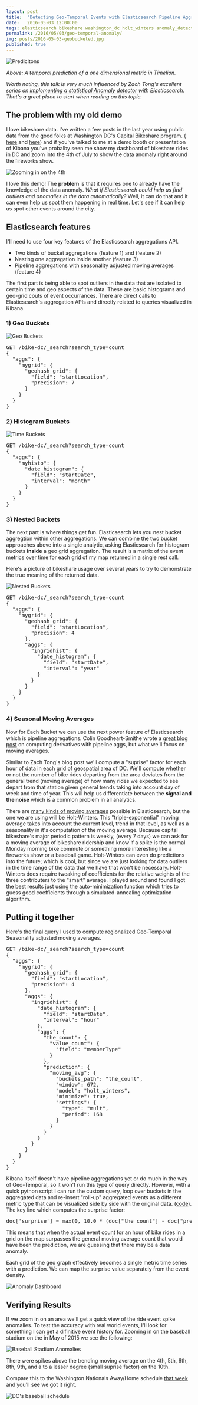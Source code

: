 ```yaml
---
layout: post
title:  "Detecting Geo-Temporal Events with Elasticsearch Pipeline Aggregations"
date:   2016-05-03 12:00:00
tags: elasticsearch bikeshare washington_dc holt_winters anomaly_detection pipeline_aggregations predictions
permalink: /2016/05/03/geo-temporal-anomaly/
img: posts/2016-05-03-geobucketed.jpg
published: true
---
```


![Predicitons](/images/posts/2016-05-03-predict.jpg "Predictions")


*Above: A temporal prediction of a one dimensional metric in Timelion.*

*Worth noting, this talk is very much influenced by Zach Tong's excellent series on [implementing a statistical Anomaly detector](https://www.elastic.co/blog/implementing-a-statistical-anomaly-detector-part-1) with Elasticsearch. That's a great place to start when reading on this topic.*

## The problem with my old demo

I love bikeshare data.  I've written a few posts in the last year using public data from the good folks at Washington DC's Capital Bikeshare program. ( [here](/2015/05/12/csv-bikeshare/) and [here](/2015/08/26/pulling-and-splitting-live-xml/)) and if you've talked to me at a demo booth or presentation of Kibana you've probalby seen me show my dashboard of bikeshare rides in DC and zoom into the 4th of July to show the data anomaly right around the fireworks show.

![Zooming in on the 4th](/images/posts/2016-05-03-zoom.gif "4th of july data anomaly")

I love this demo! The **problem** is that it requires one to already have the knowledge of the data anomaly.  _What if Elasticsearch could help us find outliers and anomalies in the data automatically?_  Well, it can do that and it can even help us spot them happening in real time.  Let's see if it can help us spot other events around the city.

## Elasticsearch features

I'll need to use four key features of the Elasticsearch aggregations API.

* Two kinds of bucket aggregations (feature 1) and (feature 2)
* Nesting one aggregation inside another (feature 3)
* Pipeline aggregations with seasonality adjusted moving averages (feature 4)

The first part is being able to spot outliers in the data that are isolated to certain time and geo aspects of the data.  These are basic histograms and geo-grid couts of event occurrances.  There are direct calls to Elasticsearch's aggregation APIs and directly related to queries visualized in Kibana.

### 1) Geo Buckets
![Geo Buckets](/images/posts/2016-05-03-geobucketed.jpg)

<pre>
GET /bike-dc/_search?search_type=count
{
  "aggs": {
    "mygrid": {
      "geohash_grid": {
        "field": "startLocation",
        "precision": 7
      }
    }
  }
}
</pre>

### 2) Histogram Buckets
![Time Buckets](/images/posts/2016-05-03-histbucketed.jpg)

<pre>
GET /bike-dc/_search?search_type=count
{
  "aggs": {
    "myhisto": {
      "date_histogram": {
        "field": "startDate",
        "interval": "month"
      }
    }
  }
}
</pre>


### 3) Nested Buckets
The next part is where things get fun.  Elasticsearch lets you nest bucket aggregtion within other aggregations.  We can combine the two bucket approaches above into a single analytic, asking Elasticsearch for histogram buckets **inside** a geo grid aggregation.  The result is a matrix of the event metrics over time for each grid of my map returned in a single rest call.

Here's a picture of bikeshare usage over several years to try to demonstrate the true meaning of the returned data.

![Nested Buckets](/images/posts/2016-05-03-nestedbucketed.png)

<pre>
GET /bike-dc/_search?search_type=count
{
  "aggs": {
    "mygrid": {
      "geohash_grid": {
        "field": "startLocation",
        "precision": 4
      },
      "aggs": {
        "ingridhist": {
          "date_histogram": {
            "field": "startDate",
            "interval": "year"
          }
        }
      }
    }
  }
}
</pre>

### 4) Seasonal Moving Averages

Now for Each Bucket we can use the next power feature of Elasticsearch which is pipeline aggregations.  Colin Goodheart-Smithe wrote a [great blog post](https://www.elastic.co/blog/out-of-this-world-aggregations) on computing derivatives with pipeline aggs, but what we'll focus on moving averages.  

Similar to Zach Tong's blog post we'll compute a "suprise" factor for each hour of data in each grid of geospatial area of DC.  We'll compute whether or not the number of bike rides departing from the area deviates from the general trend (moving average) of how many rides we expected to see depart from that station given general trends taking into account day of week and time of year.  This will help us differentiate between the **signal and the noise** which is a common problem in all analytics.

There are [many kinds of moving averages](https://www.elastic.co/guide/en/elasticsearch/reference/current/search-aggregations-pipeline-movavg-aggregation.html) possible in Elasticsearch, but the one we are using will be Holt-Winters.  This "triple-exponential" moving average takes into account the current level, trend in that level, as well as a seasonality in it's computation of the moving average.  Because capital bikeshare's major periodic pattern is weekly, (every 7 days) we can ask for a moving average of bikeshare ridership and know if a spike is the normal Monday morning bike commute or something more interesting like a fireworks show or a baseball game.  Holt-Winters can even do predictions into the future; which is cool, but since we are just looking for data outliers in the time range of the data that we have that won't be necessary.  Holt-Winters does require tweaking of coefficients for the relative weights of the three contributers to the "smart" average.  I played around and found I got the best results just using the auto-minimization function which tries to guess good coefficients through a simulated-annealing optimization algorithm.

## Putting it together

Here's the final query I used to compute regionalized Geo-Temporal Seasonality adjusted moving averages.

<pre>
GET /bike-dc/_search?search_type=count
{
  "aggs": {
    "mygrid": {
      "geohash_grid": {
        "field": "startLocation",
        "precision": 4
      },
      "aggs": {
        "ingridhist": {
          "date_histogram": {
            "field": "startDate",
            "interval": "hour"
          },
          "aggs": {
            "the_count": {
              "value_count": {
                "field": "memberType"
              }
            },
            "prediction": {
              "moving_avg": {
                "buckets_path": "the_count",
                "window": 672,
                "model": "holt_winters",
                "minimize": true,
                "settings": {
                  "type": "mult",
                  "period": 168
                }
              }  
            }
          }
        }
      }
    }
  }
}
</pre>

Kibana itself doesn't have pipeline aggregations yet or do much in the way of Geo-Temporal, so it won't run this type of query directly.  However, with a quick python script I can run the custom query, loop over buckets in the aggregated data and re-insert "roll-up" aggregated events as a different metric type that can be visualized side by side with the original data.  ([code](https://github.com/derickson/cabi2/blob/master/compute-geo-predict.py)).  The key line which computes the surprise factor:

<pre>
doc['surprise'] = max(0, 10.0 * (doc["the_count"] - doc["prediction"]) / doc["prediction"])
</pre>

This means that when the actual event count for an hour of bike rides in a grid on the map surpasses the general moving average count that would have been the prediction, we are guessing that there may be a data anomaly.

Each grid of the geo graph effectively becomes a single metric time series with a prediction.  We can map the surprise value separately from the event density.

![Anomaly Dashboard](/images/posts/2016-05-03-predictdash.jpg)

## Verifying Results

If we zoom in on an area we'll get a quick view of the ride event spike anomalies.  To test the accuracy with real world events, I'll look for something I can get a difinitive event history for.  Zooming in on the baseball stadium on the in May of 2015 we see the following:

![Baseball Stadium Anomalies](/images/posts/2016-05-03-basballmap.png)

There were spikes above the trending moving average on the 4th, 5th, 6th, 8th, 9th, and a to a lesser degree (small suprise factor) on the 10th.

Compare this to the Washington Nationals Away/Home schedule [that week](http://washington.nationals.mlb.com/schedule/?c_id=was#y=2015&m=5&calendar=DEFAULT) and you'll see we got it right. 

![DC's baseball schedule](/images/posts/2016-05-03-sched.jpg)

